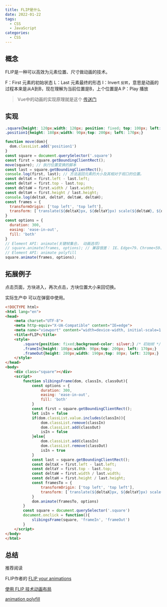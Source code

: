 ```yaml
---
title: FLIP是什么
date: 2022-01-22
tags: 
  - CSS
  - JavaScript
categories: 
  - CSS
---
```


## 概念

FLIP是一种可以高效为元素位置、尺寸做动画的技术。

F：First 元素的初始状态
L：Last 元素最终的形态
I：Invert `反转`，意思是动画的过程本来是从A到B，现在理解为当前位置是B，上个位置是A
P：Play 播放

> Vue中的动画的实现原理就是这个 [传送门](https://cn.vuejs.org/v2/guide/transitions.html#%E5%88%97%E8%A1%A8%E7%9A%84%E6%8E%92%E5%BA%8F%E8%BF%87%E6%B8%A1)

## 实现

```css
.square{height: 120px;width: 120px; position: fixed; top: 100px; left: 100px;background-color: silver;}
.position1{height: 180px;width: 90px;top: 200px; left: 170px;}
```

```javascript
function move(dom){
  dom.classList.add('position1')
}
const square = document.querySelector('.square')
const first = square.getBoundingClientRect();
move(square); // 执行位置变换的脚本
const last = square.getBoundingClientRect();
console.log(first, last); // 方法返回元素的大小及其相对于视口的位置。 
const deltaX = first.left - last.left;
const deltaY = first.top - last.top;
const deltaW = first.width / last.width;
const deltaH = first.height / last.height;
console.log(deltaX, deltaY, deltaW, deltaH);
const frames = {
  transformOrigin: ['top left', 'top left'],
  transform: [`translate(${deltaX}px, ${deltaY}px) scale(${deltaW}, ${deltaH})`, 'none'] // 计算初始帧和结束帧
}
const options = {
  duration: 300,
  easing: 'ease-in-out',
  fill: 'both'
}
// Element API: animate(关键帧集合， 动画选项)
// square.animate(frames, options); // 兼容很差： IE、Edge<79、Chrome<59、safari<8、移动端UC、QQ、Baidu不支持
// Element API: animate polyfill
square.animate(frames, options);
```

## 拓展例子

点击页面，方块进入，再次点击，方块位置大小来回切换。

实际生产中 可以在弹窗中使用。

```html
<!DOCTYPE html>
<html lang="en">
<head>
    <meta charset="UTF-8">
    <meta http-equiv="X-UA-Compatible" content="IE=edge">
    <meta name="viewport" content="width=device-width, initial-scale=1.0">
    <title>FLIP</title>
    <style>
        .square{position: fixed;background-color: silver;} /* 初始帧 */
        .frameIn{height: 180px;width: 90px;top: 200px; left: 170px;}
        .frameOut{height: 280px;width: 190px;top: 80px; left: 320px;}
    </style>
</head>
<body>
    <div class="square"></div>
    <script>
        function slibingsFrame(dom, classIn, classOut){
            const options = {
                duration: 300,
                easing: 'ease-in-out',
                fill: 'both'
            }
            const first = square.getBoundingClientRect();
            let isIn = false
            if(dom.classList.value.includes(classIn)){
                dom.classList.remove(classIn)
                dom.classList.add(classOut)
                isIn = false
            }else{
                dom.classList.add(classIn)
                dom.classList.remove(classOut)
                isIn = true
            }
            const last = square.getBoundingClientRect();
            const deltaX = first.left - last.left;
            const deltaY = first.top - last.top;
            const deltaW = first.width / last.width;
            const deltaH = first.height / last.height;
            const framesTo = {
                transformOrigin: ['top left', 'top left'],
                transform: [`translate(${deltaX}px, ${deltaY}px) scale(${deltaW}, ${deltaH})`, 'none']
            }
            dom.animate(framesTo, options)
        }
        const square = document.querySelector('.square')
        document.onclick = function(){
            slibingsFrame(square, 'frameIn', 'frameOut')
        }
    </script>
</body>
</html>
```

## 总结

推荐阅读

FLIP作者的 [FLIP your animations](https://aerotwist.com/blog/flip-your-animations/)

[使用 FLIP 技术动画布局](https://css-tricks.com/animating-layouts-with-the-flip-technique)

[animation polyfill](https://github.com/web-animations/web-animations-js)
